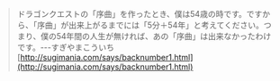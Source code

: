 
> ドラゴンクエストの「序曲」を作ったとき、僕は54歳の時です。ですから、「序曲」が出来上がるまでには「5分＋54年」と考えてください。つまり、僕の54年間の人生が無ければ、あの「序曲」は出来なかったわけです。---すぎやまこういち
[http://sugimania.com/says/backnumber1.html](http://sugimania.com/says/backnumber1.html)
